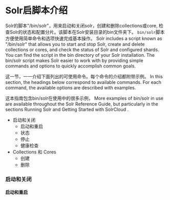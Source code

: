 # Solr启脚本介绍

Solr的脚本"/bin/solr"，用来启动和关闭solr，创建和删除collections或core, 检查Solr的状态和配置分片。该脚本在Solr安装目录的bin文件夹下。 `bin/solr`脚本方便使用简单命令和选项快速完成基本操作。
Solr includes a script known as "/bin/solr" that allows you to start and stop Solr, create and delete collections or
cores, and check the status of Solr and configured shards. You can find the script in the bin directory of your Solr
installation. The bin/solr script makes Solr easier to work with by providing simple commands and options to quickly
accomplish common goals.

这一节，一一介绍下面列出的可使用命令。每个命令的介绍都附带示例。
In this section, the headings below correspond to available commands. For each command, the available options
are described with examples.

这本指南包含bin/solr在使用中的很多示例，
More examples of bin/solr in use are available throughout the Solr Reference Guide, but particularly in the sections
Running Solr and Getting Started with SolrCloud .   

* 启动和关闭
    * 启动和重启
    * 状态
    * 停止
    * 健康检查
* Collections 和 Cores
    * 创建
    * 删除

### 启动和关闭
#### 启动和重启